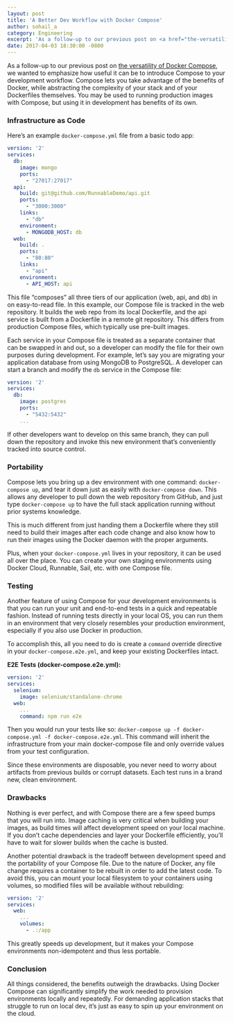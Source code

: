 ```yaml
---
layout: post
title: 'A Better Dev Workflow with Docker Compose'
author: sohail_a
category: Engineering
excerpt: 'As a follow-up to our previous post on <a href="the-versatility-of-docker-compose" class="link">the versatility of Docker Compose</a>, we wanted to emphasize how useful it can be to introduce Compose to your development workflow. Compose lets you take advantage of the benefits of Docker, while abstracting the complexity of your stack and of your Dockerfiles themselves. You may be used to running production images with Compose, but using it in development has benefits of its own.'
date: 2017-04-03 18:30:00 -0800
---
```


As a follow-up to our previous post on [the versatility of Docker Compose](the-versatility-of-docker-compose), we wanted to emphasize how useful it can be to introduce Compose to your development workflow. Compose lets you take advantage of the benefits of Docker, while abstracting the complexity of your stack and of your Dockerfiles themselves. You may be used to running production images with Compose, but using it in development has benefits of its own.

### Infrastructure as Code

Here’s an example `docker-compose.yml` file from a basic todo app:

```yaml
version: '2'
services:
  db:
    image: mongo
    ports:
      - "27017:27017"
  api:
    build: git@github.com/RunnableDemo/api.git
    ports:
      - "3000:3000"
    links:
      - "db"
    environment:
      - MONGODB_HOST: db
  web:
    build: .
    ports:
      - "80:80"
    links:
      - "api"
    environment:
      - API_HOST: api
```

This file “composes” all three tiers of our application (web, api, and db) in on easy-to-read file. In this example, our Compose file is tracked in the web repository. It builds the web repo from its local Dockerfile, and the api service is built from a Dockerfile in a remote git repository. This differs from production Compose files, which typically use pre-built images.

Each service in your Compose file is treated as a separate container that can be swapped in and out, so a developer can modify the file for their own purposes during development. For example, let’s say you are migrating your application database from using MongoDB to PostgreSQL. A developer can start a branch and modify the `db` service in the Compose file:

```yaml
version: '2'
services:
  db:
    image: postgres
    ports:
      - "5432:5432"
    ...
```

If other developers want to develop on this same branch, they can pull down the repository and invoke this new environment that’s conveniently tracked into source control.

### Portability

Compose lets you bring up a dev environment with one command: `docker-compose up`, and tear it down just as easily with `docker-compose down`. This allows any developer to pull down the web repository from GitHub, and just type `docker-compose up` to have the full stack application running without prior systems knowledge.

This is much different from just handing them a Dockerfile where they still need to build their images after each code change and also know how to run their images using the Docker daemon with the proper arguments.

Plus, when your `docker-compose.yml` lives in your repository, it can be used all over the place. You can create your own staging environments using Docker Cloud, Runnable, Sail, etc. with one Compose file.

### Testing

Another feature of using Compose for your development environments is that you can run your unit and end-to-end tests in a quick and repeatable fashion. Instead of running tests directly in your local OS, you can run them in an environment that very closely resembles your production environment, especially if you also use Docker in production.

To accomplish this, all you need to do is create a `command` override directive in your `docker-compose.e2e.yml`, and keep your existing Dockerfiles intact.

**E2E Tests (docker-compose.e2e.yml):**

```yaml
version: '2'
services:
  selenium:
    image: selenium/standalone-chrome
  web:
    ...
    command: npm run e2e
```

Then you would run your tests like so: `docker-compose up -f docker-compose.yml -f docker-compose.e2e.yml`. This command will inherit the infrastructure from your main docker-compose file and only override values from your test configuration.

Since these environments are disposable, you never need to worry about artifacts from previous builds or corrupt datasets. Each test runs in a brand new, clean environment.

### Drawbacks

Nothing is ever perfect, and with Compose there are a few speed bumps that you will run into. Image caching is very critical when building your images, as build times will affect development speed on your local machine. If you don’t cache dependencies and layer your Dockerfile efficiently, you’ll have to wait for slower builds when the cache is busted.

Another potential drawback is the tradeoff between development speed and the portability of your Compose file. Due to the nature of Docker, any file change requires a container to be rebuilt in order to add the latest code. To avoid this, you can mount your local filesystem to your containers using volumes, so modified files will be available without rebuilding:

```yaml
version: '2'
services:
  web:
    ...
    volumes:
      - .:/app
```

This greatly speeds up development, but it makes your Compose environments non-idempotent and thus less portable.

### Conclusion

All things considered, the benefits outweigh the drawbacks. Using Docker Compose can significantly simplify the work needed to provision environments locally and repeatedly. For demanding application stacks that struggle to run on local dev, it’s just as easy to spin up your environment on the cloud.
